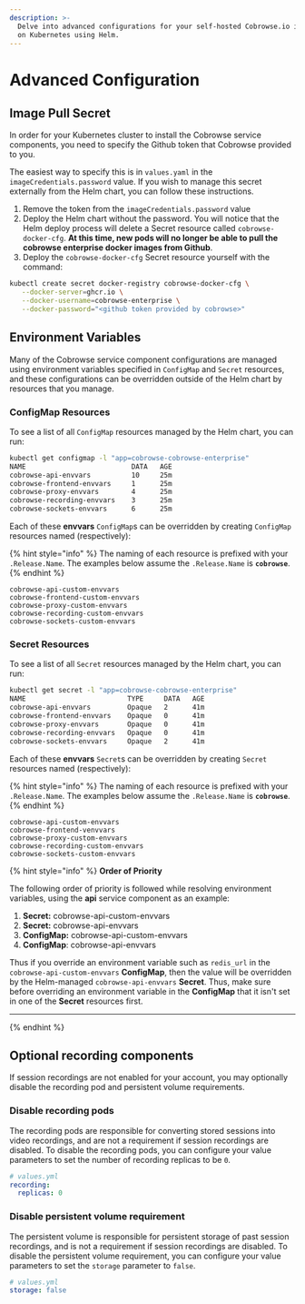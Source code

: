 ```yaml
---
description: >-
  Delve into advanced configurations for your self-hosted Cobrowse.io instance
  on Kubernetes using Helm.
---
```


# Advanced Configuration

## Image Pull Secret

In order for your Kubernetes cluster to install the Cobrowse service components, you need to specify the Github token that Cobrowse provided to you.

The easiest way to specify this is in `values.yaml` in the `imageCredentials.password` value. If you wish to manage this secret externally from the Helm chart, you can follow these instructions.

1. Remove the token from the `imageCredentials.password` value
2. Deploy the Helm chart without the password. You will notice that the Helm deploy process will delete a Secret resource called `cobrowse-docker-cfg`. **At this time, new pods will no longer be able to pull the cobrowse enterprise docker images from Github**.
3. Deploy the `cobrowse-docker-cfg` Secret resource yourself with the command:

```bash
kubectl create secret docker-registry cobrowse-docker-cfg \
   --docker-server=ghcr.io \
   --docker-username=cobrowse-enterprise \
   --docker-password="<github token provided by cobrowse>"
```

## Environment Variables

Many of the Cobrowse service component configurations are managed using environment variables specified in `ConfigMap` and `Secret` resources, and these configurations can be overridden outside of the Helm chart by resources that you manage.

### ConfigMap Resources

To see a list of all `ConfigMap` resources managed by the Helm chart, you can run:

```bash
kubectl get configmap -l "app=cobrowse-cobrowse-enterprise"
NAME                          DATA   AGE
cobrowse-api-envvars          10     25m
cobrowse-frontend-envvars     1      25m
cobrowse-proxy-envvars        4      25m
cobrowse-recording-envvars    3      25m
cobrowse-sockets-envvars      6      25m
```

Each of these **envvars** `ConfigMap`s can be overridden by creating `ConfigMap` resources named (respectively):

{% hint style="info" %}
The naming of each resource is prefixed with your `.Release.Name`. The examples below assume the `.Release.Name` is **`cobrowse`**.
{% endhint %}

```
cobrowse-api-custom-envvars
cobrowse-frontend-custom-envvars
cobrowse-proxy-custom-envvars
cobrowse-recording-custom-envvars
cobrowse-sockets-custom-envvars
```

### Secret Resources

To see a list of all `Secret` resources managed by the Helm chart, you can run:

```bash
kubectl get secret -l "app=cobrowse-cobrowse-enterprise"
NAME                         TYPE     DATA   AGE
cobrowse-api-envvars         Opaque   2      41m
cobrowse-frontend-envvars    Opaque   0      41m
cobrowse-proxy-envvars       Opaque   0      41m
cobrowse-recording-envvars   Opaque   0      41m
cobrowse-sockets-envvars     Opaque   2      41m
```

Each of these **envvars** `Secret`s can be overridden by creating `Secret` resources named (respectively):

{% hint style="info" %}
The naming of each resource is prefixed with your `.Release.Name`. The examples below assume the `.Release.Name` is **`cobrowse`**.
{% endhint %}

```
cobrowse-api-custom-envvars
cobrowse-frontend-venvvars
cobrowse-proxy-custom-envvars
cobrowse-recording-custom-envvars
cobrowse-sockets-custom-envvars
```

{% hint style="info" %}
**Order of Priority**

The following order of priority is followed while resolving environment variables, using the **api** service component as an example:

1. **Secret:** cobrowse-api-custom-envvars
2. **Secret:** cobrowse-api-envvars
3. **ConfigMap:** cobrowse-api-custom-envvars
4. **ConfigMap**: cobrowse-api-envvars

Thus if you override an environment variable such as `redis_url` in the `cobrowse-api-custom-envvars` **ConfigMap**, then the value will be overridden by the Helm-managed `cobrowse-api-envvars` **Secret**. Thus, make sure before overriding an environment variable in the **ConfigMap** that it isn't set in one of the **Secret** resources first.

***
{% endhint %}

## Optional recording components

If session recordings are not enabled for your account, you may optionally disable the recording pod and persistent volume requirements.

### Disable recording pods

The recording pods are responsible for converting stored sessions into video recordings, and are not a requirement if session recordings are disabled. To disable the recording pods, you can configure your value parameters to set the number of recording replicas to be `0`.

```yaml
# values.yml
recording:
  replicas: 0
```

### Disable persistent volume requirement

The persistent volume is responsible for persistent storage of past session recordings, and is not a requirement if session recordings are disabled. To disable the persistent volume requirement, you can configure your value parameters to set the `storage` parameter to `false`.

```yaml
# values.yml
storage: false
```
